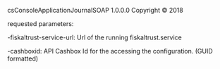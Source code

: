 csConsoleApplicationJournalSOAP 1.0.0.0
Copyright ©  2018

requested parameters:

  -fiskaltrust-service-url:   Url of the running fiskaltrust.service

  -cashboxid:                 API Cashbox Id for the accessing the configuration. (GUID formatted)
  